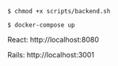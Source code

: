 `$ chmod +x scripts/backend.sh`

`$ docker-compose up`

React: http://localhost:8080

Rails: http://localhost:3001

